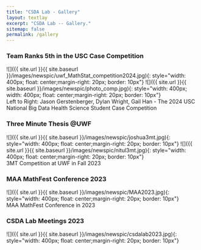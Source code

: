 ```yaml
---
title: "CSDA Lab - Gallery"
layout: textlay
excerpt: "CSDA Lab -- Gallery."
sitemap: false
permalink: /gallery
---
```


### Team Ranks 5th in the USC Case Competition
![]({{ site.url }}{{ site.baseurl }}/images/newspic/uwf_MathStat_competition2024.jpg){: style="width: 400px; float: center;margin-right: 20px; border: 10px"} ![]({{ site.url }}{{ site.baseurl }}/images/newspic/photo_comp.jpg){: style="width: 400px; width: 400px; float: center;margin-right: 20px; border: 10px"} <br> Left to Right: Jason Gerstenberger, Dylan Wright, Gail Han - The 2024 USC National Big Data Health Science Student Case Competition 

### Three Minute Thesis @UWF
![]({{ site.url }}{{ site.baseurl }}/images/newspic/joshua3mt.jpg){: style="width: 400px; float: center;margin-right: 20px; border: 10px"} ![]({{ site.url }}{{ site.baseurl }}/images/newspic/nitul3mt.jpg){: style="width: 400px; float: center;margin-right: 20px; border: 10px"} <br> 3MT Competition at UWF in Fall 2023

 
### MAA MathFest Conference 2023

 ![]({{ site.url }}{{ site.baseurl }}/images/newspic/MAA2023.jpg){: style="width: 400px; float: center;margin-right: 20px; border: 10px"} <br> MAA MathFest Conference in 2023

### CSDA Lab Meetings 2023

 ![]({{ site.url }}{{ site.baseurl }}/images/newspic/csdalab2023.jpg){: style="width: 400px; float: center;margin-right: 20px; border: 10px"} 


